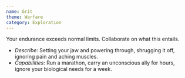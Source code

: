 ```yaml
---
name: Grit
theme: Warfare
category: Exploration
---
```


Your endurance exceeds normal limits. Collaborate on what this entails.

* *Describe*: Setting your jaw and powering through, shrugging it off, ignoring pain and aching muscles.
* *Capabilities*: Run a marathon, carry an unconscious ally for hours, ignore your biological needs for a week.